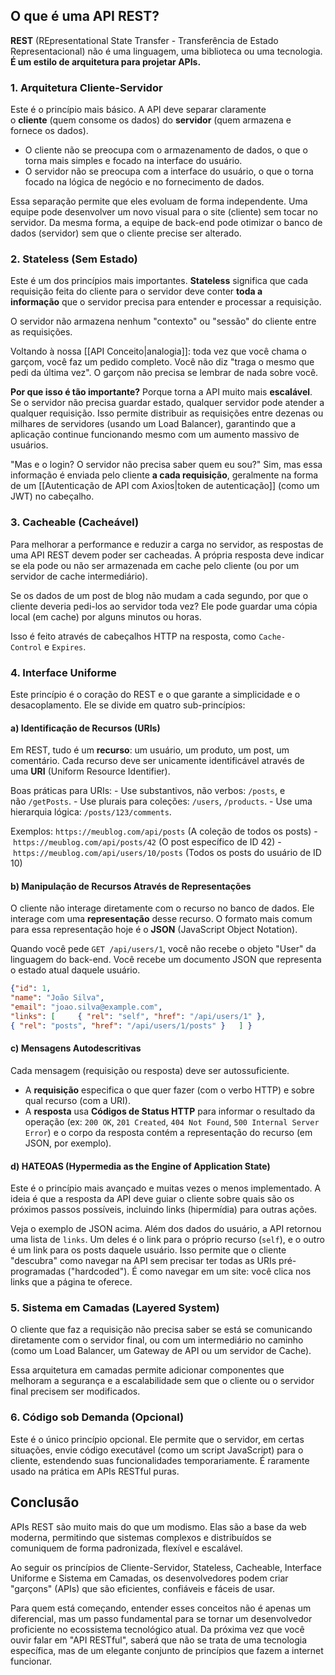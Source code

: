 
## O que é uma API REST?

**REST** (REpresentational State Transfer - Transferência de Estado Representacional) não é uma linguagem, uma biblioteca ou uma tecnologia. **É um estilo de arquitetura para projetar APIs.**

### 1. Arquitetura Cliente-Servidor

Este é o princípio mais básico. A API deve separar claramente o **cliente** (quem consome os dados) do **servidor** (quem armazena e fornece os dados).

- O cliente não se preocupa com o armazenamento de dados, o que o torna mais simples e focado na interface do usuário.
- O servidor não se preocupa com a interface do usuário, o que o torna focado na lógica de negócio e no fornecimento de dados.

Essa separação permite que eles evoluam de forma independente. Uma equipe pode desenvolver um novo visual para o site (cliente) sem tocar no servidor. Da mesma forma, a equipe de back-end pode otimizar o banco de dados (servidor) sem que o cliente precise ser alterado.

### 2. Stateless (Sem Estado)

Este é um dos princípios mais importantes. **Stateless** significa que cada requisição feita do cliente para o servidor deve conter **toda a informação** que o servidor precisa para entender e processar a requisição.

O servidor não armazena nenhum "contexto" ou "sessão" do cliente entre as requisições.

Voltando à nossa [[API Conceito|analogia]]: toda vez que você chama o garçom, você faz um pedido completo. Você não diz "traga o mesmo que pedi da última vez". O garçom não precisa se lembrar de nada sobre você.

**Por que isso é tão importante?** Porque torna a API muito mais **escalável**. Se o servidor não precisa guardar estado, qualquer servidor pode atender a qualquer requisição. Isso permite distribuir as requisições entre dezenas ou milhares de servidores (usando um Load Balancer), garantindo que a aplicação continue funcionando mesmo com um aumento massivo de usuários.

"Mas e o login? O servidor não precisa saber quem eu sou?" Sim, mas essa informação é enviada pelo cliente **a cada requisição**, geralmente na forma de um [[Autenticação de API com Axios|token de autenticação]] (como um JWT) no cabeçalho.

### 3. Cacheable (Cacheável)

Para melhorar a performance e reduzir a carga no servidor, as respostas de uma API REST devem poder ser cacheadas. A própria resposta deve indicar se ela pode ou não ser armazenada em cache pelo cliente (ou por um servidor de cache intermediário).

Se os dados de um post de blog não mudam a cada segundo, por que o cliente deveria pedi-los ao servidor toda vez? Ele pode guardar uma cópia local (em cache) por alguns minutos ou horas.

Isso é feito através de cabeçalhos HTTP na resposta, como `Cache-Control` e `Expires`.

### 4. Interface Uniforme

Este princípio é o coração do REST e o que garante a simplicidade e o desacoplamento. Ele se divide em quatro sub-princípios:

#### a) Identificação de Recursos (URIs)

Em REST, tudo é um **recurso**: um usuário, um produto, um post, um comentário. Cada recurso deve ser unicamente identificável através de uma **URI** (Uniform Resource Identifier).

Boas práticas para URIs: - Use substantivos, não verbos: `/posts`, e não `/getPosts`. - Use plurais para coleções: `/users`, `/products`. - Use uma hierarquia lógica: `/posts/123/comments`.

Exemplos:
	`https://meublog.com/api/posts` (A coleção de todos os posts) - `https://meublog.com/api/posts/42` (O post específico de ID 42) - `https://meublog.com/api/users/10/posts` (Todos os posts do usuário de ID 10)

#### b) Manipulação de Recursos Através de Representações

O cliente não interage diretamente com o recurso no banco de dados. Ele interage com uma **representação** desse recurso. O formato mais comum para essa representação hoje é o **JSON** (JavaScript Object Notation).

Quando você pede `GET /api/users/1`, você não recebe o objeto "User" da linguagem do back-end. Você recebe um documento JSON que representa o estado atual daquele usuário.

```json
{"id": 1,   
"name": "João Silva",   
"email": "joao.silva@example.com",   
"links": [     { "rel": "self", "href": "/api/users/1" },     
{ "rel": "posts", "href": "/api/users/1/posts" }   ] }
```

#### c) Mensagens Autodescritivas

Cada mensagem (requisição ou resposta) deve ser autossuficiente.

- A **requisição** especifica o que quer fazer (com o verbo HTTP) e sobre qual recurso (com a URI).
- A **resposta** usa **Códigos de Status HTTP** para informar o resultado da operação (ex: `200 OK`, `201 Created`, `404 Not Found`, `500 Internal Server Error`) e o corpo da resposta contém a representação do recurso (em JSON, por exemplo).

#### d) HATEOAS (Hypermedia as the Engine of Application State)

Este é o princípio mais avançado e muitas vezes o menos implementado. A ideia é que a resposta da API deve guiar o cliente sobre quais são os próximos passos possíveis, incluindo links (hipermídia) para outras ações.

Veja o exemplo de JSON acima. Além dos dados do usuário, a API retornou uma lista de `links`. Um deles é o link para o próprio recurso (`self`), e o outro é um link para os posts daquele usuário. Isso permite que o cliente "descubra" como navegar na API sem precisar ter todas as URIs pré-programadas ("hardcoded"). É como navegar em um site: você clica nos links que a página te oferece.

### 5. Sistema em Camadas (Layered System)

O cliente que faz a requisição não precisa saber se está se comunicando diretamente com o servidor final, ou com um intermediário no caminho (como um Load Balancer, um Gateway de API ou um servidor de Cache).

Essa arquitetura em camadas permite adicionar componentes que melhoram a segurança e a escalabilidade sem que o cliente ou o servidor final precisem ser modificados.

### 6. Código sob Demanda (Opcional)

Este é o único princípio opcional. Ele permite que o servidor, em certas situações, envie código executável (como um script JavaScript) para o cliente, estendendo suas funcionalidades temporariamente. É raramente usado na prática em APIs RESTful puras.

## Conclusão

APIs REST são muito mais do que um modismo. Elas são a base da web moderna, permitindo que sistemas complexos e distribuídos se comuniquem de forma padronizada, flexível e escalável.

Ao seguir os princípios de Cliente-Servidor, Stateless, Cacheable, Interface Uniforme e Sistema em Camadas, os desenvolvedores podem criar "garçons" (APIs) que são eficientes, confiáveis e fáceis de usar.

Para quem está começando, entender esses conceitos não é apenas um diferencial, mas um passo fundamental para se tornar um desenvolvedor proficiente no ecossistema tecnológico atual. Da próxima vez que você ouvir falar em "API RESTful", saberá que não se trata de uma tecnologia específica, mas de um elegante conjunto de princípios que fazem a internet funcionar.